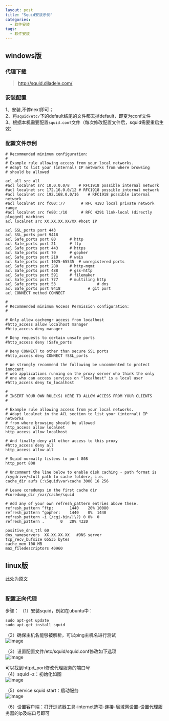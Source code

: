 ```yaml
---
layout: post
title: "Squid安装示例"
categories:
  - 软件安装
tags:
  - 软件安装
---
```


## windows版
### 代理下载    
>http://squid.diladele.com/    
 
### 安装配置     
1、安装,不停next即可；   
2、将`squid/etc/`下的default结尾的文件都去掉default，即变为conf文件   
3、根据本机需要配置`squid.conf`文件（每次修改配置文件后，squid需要重启生效）  

### 配置文件示例   

	# Recommended minimum configuration:
	#
	# Example rule allowing access from your local networks.
	# Adapt to list your (internal) IP networks from where browsing
	# should be allowed
	
	acl all src all
	#acl localnet src 10.0.0.0/8	# RFC1918 possible internal network
	#acl localnet src 172.16.0.0/12	# RFC1918 possible internal network
	#acl localnet src 192.168.0.0/16	# RFC1918 possible internal network
	#acl localnet src fc00::/7       # RFC 4193 local private network range
	#acl localnet src fe80::/10      # RFC 4291 link-local (directly plugged) machines
	acl localnet src XX.XX.XX.XX/XX #host IP
	
	acl SSL_ports port 443
	acl SSL_ports port 9418
	acl Safe_ports port 80		# http
	acl Safe_ports port 21		# ftp
	acl Safe_ports port 443		# https
	acl Safe_ports port 70		# gopher
	acl Safe_ports port 210		# wais
	acl Safe_ports port 1025-65535	# unregistered ports
	acl Safe_ports port 280		# http-mgmt
	acl Safe_ports port 488		# gss-http
	acl Safe_ports port 591		# filemaker
	acl Safe_ports port 777		# multiling http
	acl Safe_ports port 53                  # dns
	acl Safe_ports port 9418            # git port
	acl CONNECT method CONNECT
	
	#
	# Recommended minimum Access Permission configuration:
	#
	
	# Only allow cachemgr access from localhost
	#http_access allow localhost manager
	#http_access deny manager
	
	# Deny requests to certain unsafe ports
	#http_access deny !Safe_ports
	
	# Deny CONNECT to other than secure SSL ports
	#http_access deny CONNECT !SSL_ports
	
	# We strongly recommend the following be uncommented to protect innocent
	# web applications running on the proxy server who think the only
	# one who can access services on "localhost" is a local user
	#http_access deny to_localhost
	
	#
	# INSERT YOUR OWN RULE(S) HERE TO ALLOW ACCESS FROM YOUR CLIENTS
	#
	
	# Example rule allowing access from your local networks.
	# Adapt localnet in the ACL section to list your (internal) IP networks
	# from where browsing should be allowed
	http_access allow localnet
	http_access allow localhost
	
	# And finally deny all other access to this proxy
	#http_access deny all
	http_access allow all 
	
	# Squid normally listens to port 808
	http_port 808
	
	# Uncomment the line below to enable disk caching - path format is /cygdrive/<full path to cache folder>, i.e.
	cache_dir aufs C:\Squid\var\cache 3000 16 256
		
	# Leave coredumps in the first cache dir
	#coredump_dir /var/cache/squid
	
	# Add any of your own refresh_pattern entries above these.
	refresh_pattern ^ftp:		1440	20%	10080
	refresh_pattern ^gopher:	1440	0%	1440
	refresh_pattern -i (/cgi-bin/|\?) 0	0%	0
	refresh_pattern .		0	20%	4320	
	
	positive_dns_ttl 60 
	dns_nameservers  XX.XX.XX.XX   #DNS server
	tcp_recv_bufsize 65535 bytes 
	cache_mem 100 MB 
	max_filedescriptors 40960


## linux版    

此处为[原文](http://blog.sina.com.cn/s/blog_bd846d6e0101ecqe.html)  
 
### 配置正向代理     
步骤：
（1）安装squid，例如在ubuntu中：    

	sudo apt-get update
	sudo apt-get install squid

（2）确保主机名能够被解析，可以ping主机名进行测试   
    ![image](https://raw.githubusercontent.com/xftony/xftony.github.io/master/_image/20180426-squid-1.png)

（3）设置配置文件/etc/squid/squid.conf修改如下选项   
    ![image](https://raw.githubusercontent.com/xftony/xftony.github.io/master/_image/20180426-squid-2.png)

可以找到httpd_port修改代理服务的端口号   
（4）squid -z：初始化如图   
    ![image](https://raw.githubusercontent.com/xftony/xftony.github.io/master/_image/20180426-squid-3.png)

（5）service squid start：启动服务  
    ![image](https://raw.githubusercontent.com/xftony/xftony.github.io/master/_image/20180426-squid-4.png)

（6）设置客户端：打开浏览器工具-internet选项-连接-局域网设置-设置代理服务器的ip及端口号即可
